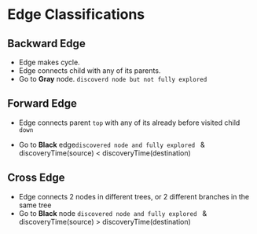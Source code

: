 # Edge Classifications

## Backward Edge

- Edge makes cycle.
- Edge connects child with any of its parents.
- Go to **Gray** node. `discoverd node but not fully explored`

## Forward Edge

- Edge connects parent `top` with any of its already before visited child `down`

- Go to **Black** edge`discovered node and fully explored ` & discoveryTime(source) < discoveryTime(destination)

## Cross Edge

- Edge connects 2 nodes in different trees, or 2 different branches in the same tree
- Go to **Black** node `discovered node and fully explored ` & discoveryTime(source) > discoveryTime(destination)
